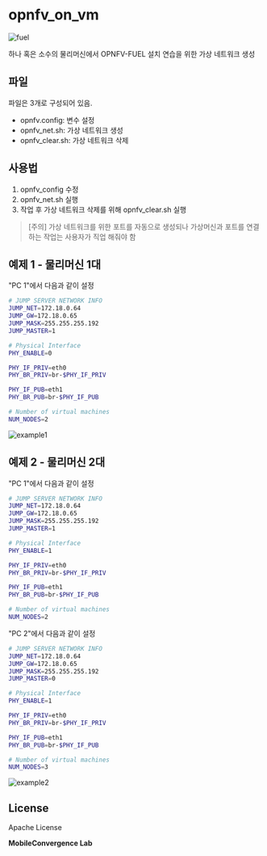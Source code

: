 # opnfv_on_vm

![fuel](https://cloud.githubusercontent.com/assets/10733551/21759160/79e7c922-d685-11e6-8c81-f5b440cd04c7.jpg)

하나 혹은 소수의 물리머신에서 OPNFV-FUEL 설치 연습을 위한 가상 네트워크 생성

## 파일
파일은 3개로 구성되어 있음.

 - opnfv.config: 변수 설정
 - opnfv_net.sh: 가상 네트워크 생성
 - opnfv_clear.sh: 가상 네트워크 삭제
 
## 사용법

1. opnfv_config 수정
2. opnfv_net.sh 실행
3. 작업 후 가상 네트워크 삭제를 위해 opnfv_clear.sh 실행

> [주의] 가상 네트워크를 위한 포트를 자동으로 생성되나 가상머신과 포트를 연결하는 작업는 사용자가 직업 해줘야 함


## 예제 1 - 물리머신 1대

"PC 1"에서 다음과 같이 설정
```sh
# JUMP SERVER NETWORK INFO
JUMP_NET=172.18.0.64
JUMP_GW=172.18.0.65
JUMP_MASK=255.255.255.192
JUMP_MASTER=1

# Physical Interface
PHY_ENABLE=0

PHY_IF_PRIV=eth0
PHY_BR_PRIV=br-$PHY_IF_PRIV

PHY_IF_PUB=eth1
PHY_BR_PUB=br-$PHY_IF_PUB

# Number of virtual machines
NUM_NODES=2
```

![example1](https://cloud.githubusercontent.com/assets/10733551/21759162/7fbeef7e-d685-11e6-9e3b-0a285950fbe5.png)

## 예제 2 - 물리머신 2대

"PC 1"에서 다음과 같이 설정
```sh
# JUMP SERVER NETWORK INFO
JUMP_NET=172.18.0.64
JUMP_GW=172.18.0.65
JUMP_MASK=255.255.255.192
JUMP_MASTER=1

# Physical Interface
PHY_ENABLE=1

PHY_IF_PRIV=eth0
PHY_BR_PRIV=br-$PHY_IF_PRIV

PHY_IF_PUB=eth1
PHY_BR_PUB=br-$PHY_IF_PUB

# Number of virtual machines
NUM_NODES=2
```

"PC 2"에서 다음과 같이 설정
```sh
# JUMP SERVER NETWORK INFO
JUMP_NET=172.18.0.64
JUMP_GW=172.18.0.65
JUMP_MASK=255.255.255.192
JUMP_MASTER=0

# Physical Interface
PHY_ENABLE=1

PHY_IF_PRIV=eth0
PHY_BR_PRIV=br-$PHY_IF_PRIV

PHY_IF_PUB=eth1
PHY_BR_PUB=br-$PHY_IF_PUB

# Number of virtual machines
NUM_NODES=3
```

![example2](https://cloud.githubusercontent.com/assets/10733551/21759163/81a3b91e-d685-11e6-99ee-d5146dd58d23.png)

License
----

Apache License


**MobileConvergence Lab**
